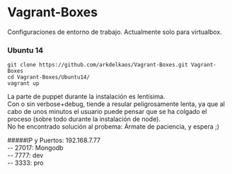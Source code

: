 # Vagrant-Boxes
Configuraciones de entorno de trabajo. Actualmente solo para virtualbox.

### Ubuntu 14
```
git clone https://github.com/arkdelkaos/Vagrant-Boxes.git Vagrant-Boxes
cd Vagrant-Boxes/Ubuntu14/
vagrant up
```
La parte de puppet durante la instalación es lentísima.<br> 
Con o sin verbose+debug, tiende a resular peligrosamente lenta, ya que al cabo de unos minutos el usuario puede pensar que se ha colgado el proceso (sobre todo durante la instalación de node).<br>
No he encontrado solución al probema: Ármate de paciencia, y espera ;)

#####IP y Puertos:
192.168.7.77<br>
-- 27017: Mongodb<br>
-- 7777: dev<br>
-- 3333: pro<br>
